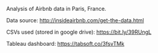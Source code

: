 Analysis of Airbnb data in Paris, France.

Data source: http://insideairbnb.com/get-the-data.html

CSVs used (stored in google drive): https://bit.ly/39RUngL

Tableau dashboard: https://tabsoft.co/3fsvTMk
